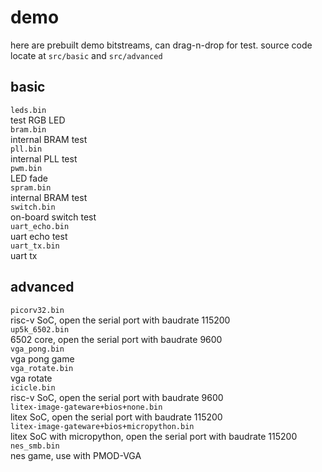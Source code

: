 # demo
here are prebuilt demo bitstreams, can drag-n-drop for test.
source code locate at `src/basic` and `src/advanced`

## basic
`leds.bin`  
test RGB LED  
`bram.bin`  
internal BRAM test  
`pll.bin`  
internal PLL test  
`pwm.bin`  
LED fade    
`spram.bin`  
internal BRAM test  
`switch.bin`  
on-board switch test     
`uart_echo.bin`  
uart echo test  
`uart_tx.bin`  
uart tx  
## advanced
`picorv32.bin`   
risc-v SoC, open the serial port with baudrate 115200  
`up5k_6502.bin`  
6502 core, open the serial port with baudrate 9600  
`vga_pong.bin`  
vga pong game  
`vga_rotate.bin`  
vga rotate  
`icicle.bin`  
risc-v SoC, open the serial port with baudrate 9600   
`litex-image-gateware+bios+none.bin`  
litex SoC, open the serial port with baudrate 115200   
`litex-image-gateware+bios+micropython.bin`  
litex SoC with micropython, open the serial port with baudrate 115200   
`nes_smb.bin`  
nes game, use with PMOD-VGA    
